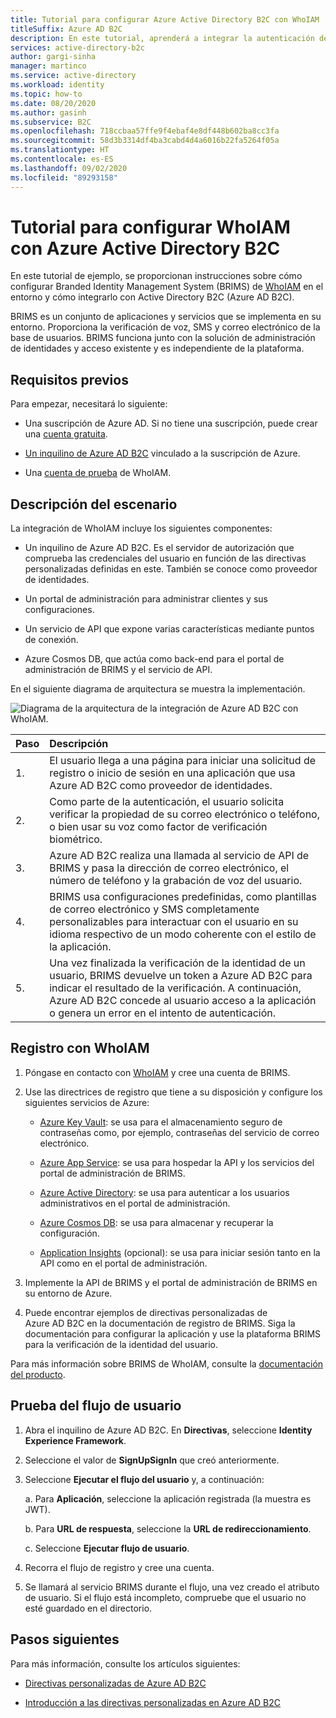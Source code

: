 ```yaml
---
title: Tutorial para configurar Azure Active Directory B2C con WhoIAM
titleSuffix: Azure AD B2C
description: En este tutorial, aprenderá a integrar la autenticación de Azure AD B2C con WhoIAM para la verificación de usuarios.
services: active-directory-b2c
author: gargi-sinha
manager: martinco
ms.service: active-directory
ms.workload: identity
ms.topic: how-to
ms.date: 08/20/2020
ms.author: gasinh
ms.subservice: B2C
ms.openlocfilehash: 718ccbaa57ffe9f4ebaf4e8df448b602ba8cc3fa
ms.sourcegitcommit: 58d3b3314df4ba3cabd4d4a6016b22fa5264f05a
ms.translationtype: HT
ms.contentlocale: es-ES
ms.lasthandoff: 09/02/2020
ms.locfileid: "89293158"
---
```

# <a name="tutorial-for-configuring-whoiam-with-azure-active-directory-b2c"></a>Tutorial para configurar WhoIAM con Azure Active Directory B2C

En este tutorial de ejemplo, se proporcionan instrucciones sobre cómo configurar Branded Identity Management System (BRIMS) de [WhoIAM](https://www.whoiam.ai/brims/) en el entorno y cómo integrarlo con Active Directory B2C (Azure AD B2C).

BRIMS es un conjunto de aplicaciones y servicios que se implementa en su entorno. Proporciona la verificación de voz, SMS y correo electrónico de la base de usuarios. BRIMS funciona junto con la solución de administración de identidades y acceso existente y es independiente de la plataforma.

## <a name="prerequisites"></a>Requisitos previos

Para empezar, necesitará lo siguiente:

- Una suscripción de Azure AD. Si no tiene una suscripción, puede crear una [cuenta gratuita](https://azure.microsoft.com/free/).

- [Un inquilino de Azure AD B2C](https://docs.microsoft.com/azure/active-directory-b2c/tutorial-create-tenant) vinculado a la suscripción de Azure.

- Una [cuenta de prueba](https://www.whoiam.ai/contact-us/) de WhoIAM.

## <a name="scenario-description"></a>Descripción del escenario

La integración de WhoIAM incluye los siguientes componentes:

- Un inquilino de Azure AD B2C. Es el servidor de autorización que comprueba las credenciales del usuario en función de las directivas personalizadas definidas en este. También se conoce como proveedor de identidades.

- Un portal de administración para administrar clientes y sus configuraciones.

- Un servicio de API que expone varias características mediante puntos de conexión.  

- Azure Cosmos DB, que actúa como back-end para el portal de administración de BRIMS y el servicio de API.

En el siguiente diagrama de arquitectura se muestra la implementación.

![Diagrama de la arquitectura de la integración de Azure AD B2C con WhoIAM.](media/partner-whoiam/whoiam-architecture-diagram.png)

|Paso | Descripción |
|:-----| :-----------|
| 1. | El usuario llega a una página para iniciar una solicitud de registro o inicio de sesión en una aplicación que usa Azure AD B2C como proveedor de identidades.
| 2. | Como parte de la autenticación, el usuario solicita verificar la propiedad de su correo electrónico o teléfono, o bien usar su voz como factor de verificación biométrico.  
| 3. | Azure AD B2C realiza una llamada al servicio de API de BRIMS y pasa la dirección de correo electrónico, el número de teléfono y la grabación de voz del usuario.
| 4. | BRIMS usa configuraciones predefinidas, como plantillas de correo electrónico y SMS completamente personalizables para interactuar con el usuario en su idioma respectivo de un modo coherente con el estilo de la aplicación.
| 5. | Una vez finalizada la verificación de la identidad de un usuario, BRIMS devuelve un token a Azure AD B2C para indicar el resultado de la verificación. A continuación, Azure AD B2C concede al usuario acceso a la aplicación o genera un error en el intento de autenticación.  

## <a name="sign-up-with-whoiam"></a>Registro con WhoIAM

1. Póngase en contacto con [WhoIAM](https://www.whoiam.ai/contact-us/) y cree una cuenta de BRIMS.

2. Use las directrices de registro que tiene a su disposición y configure los siguientes servicios de Azure:

    - [Azure Key Vault](https://azure.microsoft.com/services/key-vault/): se usa para el almacenamiento seguro de contraseñas como, por ejemplo, contraseñas del servicio de correo electrónico.

    - [Azure App Service](https://azure.microsoft.com/services/app-service/): se usa para hospedar la API y los servicios del portal de administración de BRIMS.

    - [Azure Active Directory](https://azure.microsoft.com/services/active-directory/): se usa para autenticar a los usuarios administrativos en el portal de administración.

    - [Azure Cosmos DB](https://azure.microsoft.com/services/cosmos-db/): se usa para almacenar y recuperar la configuración.

    - [Application Insights](https://docs.microsoft.com/azure/azure-monitor/app/app-insights-overview#:~:text=Application%20Insights%2C%20a%20feature%20of%20Azure%20Monitor%2C%20is,professionals.%20Use%20it%20to%20monitor%20your%20live%20applications) (opcional): se usa para iniciar sesión tanto en la API como en el portal de administración.

3. Implemente la API de BRIMS y el portal de administración de BRIMS en su entorno de Azure.

4. Puede encontrar ejemplos de directivas personalizadas de Azure AD B2C en la documentación de registro de BRIMS. Siga la documentación para configurar la aplicación y use la plataforma BRIMS para la verificación de la identidad del usuario.  

Para más información sobre BRIMS de WhoIAM, consulte la [documentación del producto](https://www.whoiam.ai/brims/).

## <a name="test-the-user-flow"></a>Prueba del flujo de usuario

1. Abra el inquilino de Azure AD B2C. En **Directivas**, seleccione **Identity Experience Framework**.

2. Seleccione el valor de **SignUpSignIn** que creó anteriormente.

3. Seleccione **Ejecutar el flujo del usuario** y, a continuación:

   a. Para **Aplicación**, seleccione la aplicación registrada (la muestra es JWT).

   b. Para **URL de respuesta**, seleccione la **URL de redireccionamiento**.

   c. Seleccione **Ejecutar flujo de usuario**.

4. Recorra el flujo de registro y cree una cuenta.

5. Se llamará al servicio BRIMS durante el flujo, una vez creado el atributo de usuario. Si el flujo está incompleto, compruebe que el usuario no esté guardado en el directorio.

## <a name="next-steps"></a>Pasos siguientes

Para más información, consulte los artículos siguientes:

- [Directivas personalizadas de Azure AD B2C](https://docs.microsoft.com/azure/active-directory-b2c/custom-policy-overview)

- [Introducción a las directivas personalizadas en Azure AD B2C](https://docs.microsoft.com/azure/active-directory-b2c/custom-policy-get-started?tabs=applications)
